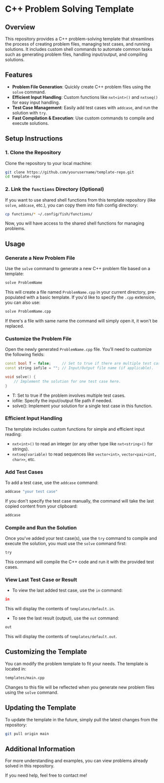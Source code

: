 # C++ Problem Solving Template

## Overview

This repository provides a C++ problem-solving template that streamlines the process of creating problem files, managing test cases, and running solutions. It includes custom shell commands to automate common tasks such as generating problem files, handling input/output, and compiling solutions.

## Features

- **Problem File Generation**: Quickly create C++ problem files using the `solve` command.
- **Efficient Input Handling**: Custom functions like `nxt<int>()` and `nxtseq()` for easy input handling.
- **Test Case Management**: Easily add test cases with `addcase`, and run the solution with `try`.
- **Fast Compilation & Execution**: Use custom commands to compile and execute solutions.
  
## Setup Instructions

### 1. Clone the Repository

Clone the repository to your local machine:

```bash
git clone https://github.com/yourusername/template-repo.git
cd template-repo
```

### 2. Link the `functions` Directory (Optional)

If you want to use shared shell functions from this template repository
(like `solve`, `addcase`, etc.), you can copy them into fish config directory:

```bash
cp functions/* ~/.config/fish/functions/
```

Now, you will have access to the shared shell functions for managing problems.

## Usage

### Generate a New Problem File

Use the `solve` command to generate a new C++ problem file based on a template:

```bash
solve ProblemName
```

This will create a file named `ProblemName.cpp` in your current directory, pre-populated with a basic template. If you'd like to specify the `.cpp` extension, you can also use:

```bash
solve ProblemName.cpp
```

If there's a file with same name the command will simply open it, it won't be replaced.

### Customize the Problem File

Open the newly generated `ProblemName.cpp` file. You'll need to customize the following fields:

```cpp
const bool T = false;     // Set to true if there are multiple test cases, false otherwise.
const string iofile = ""; // Input/Output file name (if applicable).

void solve() {
    // Implement the solution for one test case here.
}
```

- T: Set to true if the problem involves multiple test cases.
- iofile: Specify the input/output file path if needed.
- solve(): Implement your solution for a single test case in this function.

### Efficient Input Handling

The template includes custom functions for simple and efficient input reading:

- `nxt<int>()` to read an integer (or any other type like `nxt<string>()` for strings).
- `nxtseq(variable)` to read sequences like `vector<int>`, `vector<pair<int, char>>`, etc.

### Add Test Cases

To add a test case, use the `addcase` command:

```bash
addcase "your test case"
```

If you don't specify the test case manually, the command will take the last copied content from your clipboard:

```bash
addcase
```

### Compile and Run the Solution

Once you've added your test case(s), use the `try` command to compile and execute the solution, you must use the `solve` command first:

```bash
try
```

This command will compile the C++ code and run it with the provided test cases.

### View Last Test Case or Result

- To view the last added test case, use the `in` command:

```bash
in
```

This will display the contents of `templates/default.in`.

- To see the last result (output), use the `out` command:

```bash
out
```

This will display the contents of `templates/default.out`.

## Customizing the Template

You can modify the problem template to fit your needs. The template is located in:

```bash
templates/main.cpp
```

Changes to this file will be reflected when you generate new problem files using the `solve` command.

## Updating the Template

To update the template in the future, simply pull the latest changes from the repository:

```bash
git pull origin main
```

## Additional Information

For more understanding and examples, you can view problems already solved in this repository.

If you need help, feel free to contact me!
